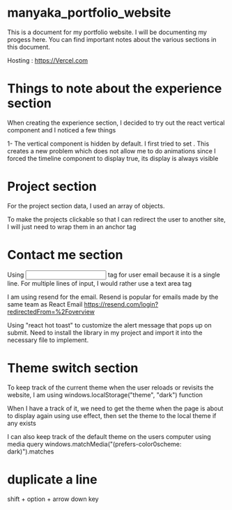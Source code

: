 # manyaka_portfolio_website

This is a document for my portfolio website. I will be documenting my progess here. You can find important notes about the various sections in this document.

Hosting : https://Vercel.com

# Things to note about the experience section

When creating the experience section, I decided to try out the react vertical component
and I noticed a few things

1- The vertical component is hidden by default. I first tried to set <VerticalTimelineElement visible={true}>.
This creates a new problem which does not allow me to do animations since I forced the timeline component to display
true, its display is always visible

# Project section

For the project section data, I used an array of objects.

To make the projects clickable so that I can redirect the user to another site, I will just need to wrap them in an anchor tag

# Contact me section

Using <input> tag for user email because it is a single line. For multiple lines of input, I would rather use a text area tag


I am using resend for the email. Resend is popular for emails made by the same team as React Email
https://resend.com/login?redirectedFrom=%2Foverview

Using "react hot toast" to customize the alert message that pops up on submit. Need to install the library in my project and import it into the necessary file to implement.

# Theme switch section

To keep track of the current theme when the user reloads or revisits the website, I am using windows.localStorage("theme", "dark") function

When I have a track of it, we need to get the theme when the page is about to display again
using use effect, then set the theme to the local theme if any exists

I can also keep track of the default theme on the users computer using media query
windows.matchMedia("(prefers-color0scheme: dark)").matches

# duplicate a line

shift + option + arrow down key
